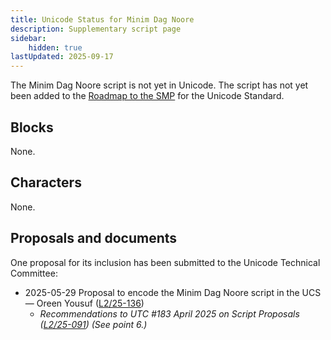 ```yaml
---
title: Unicode Status for Minim Dag Noore
description: Supplementary script page
sidebar:
    hidden: true
lastUpdated: 2025-09-17
---
```


The Minim Dag Noore script is not yet in Unicode. The script has not yet been added to the [Roadmap to the SMP](http://www.unicode.org/roadmaps/smp/) for the Unicode Standard.

## Blocks

None.

## Characters

None.

## Proposals and documents

One proposal for its inclusion has been submitted to the Unicode Technical Committee:
- 2025-05-29 Proposal to encode the Minim Dag Noore script in the UCS — Oreen Yousuf ([L2/25-136](http://www.unicode.org/cgi-bin/GetMatchingDocs.pl?L2/25-136))
  - _Recommendations to UTC #183 April 2025 on Script Proposals ([L2/25-091](http://www.unicode.org/cgi-bin/GetMatchingDocs.pl?L2/25-091)) (See point 6.)_
